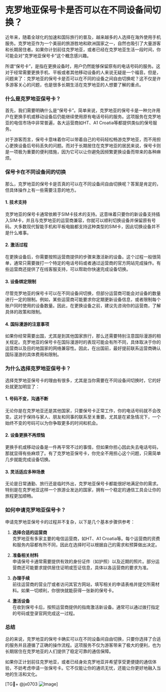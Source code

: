 # 克罗地亚保号卡是否可以在不同设备间切换？

近年来，随着全球化的加速和国际旅行的普及，越来越多的人选择在海外使用手机服务。克罗地亚作为一个美丽的旅游胜地和欧洲国家之一，自然也吸引了大量游客和长期居住者。如果你计划前往克罗地亚，或者已经在克罗地亚生活一段时间，你可能会对“克罗地亚保号卡”这个概念感兴趣。

所谓“保号卡”，是指在更换设备时，用户仍然能够保留原有的电话号码的服务。这对于经常需要更换手机、平板或者其他移动设备的人来说无疑是一个福音。但是，问题来了：克罗地亚的保号卡是否可以在不同的设备之间自由切换呢？这不仅是许多游客关心的问题，也是很多长期生活在克罗地亚的人想要了解的重点。

### 什么是克罗地亚保号卡？

首先，我们需要明确什么是“保号卡”。简单来说，克罗地亚的保号卡是一种允许用户在更换手机或移动设备后仍能继续使用原有电话号码的服务。这项服务在克罗地亚的电信市场中非常普遍，各大运营商如HT、A1 Croatia等都提供类似的保号服务。

对于游客而言，保号卡意味着你可以带着自己的号码轻松畅游克罗地亚，而不用担心更换设备后号码丢失的问题。而对于长期居住在克罗地亚的居民来说，保号卡则是一项极为重要的便利措施，因为它可以让你避免因频繁更换设备而带来的各种麻烦。

### 保号卡在不同设备间的切换

那么，克罗地亚的保号卡是否真的可以在不同设备间自由切换呢？答案是肯定的，但具体操作上有一些需要注意的地方。

#### 1. **技术支持**
克罗地亚的保号卡通常依赖于SIM卡技术的支持。这意味着只要你的新设备支持插入SIM卡，并且与克罗地亚的运营商兼容，你就可以顺利切换设备并保留原有号码。大多数现代智能手机和平板电脑都支持这种类型的SIM卡，因此切换设备并不是什么难事。

#### 2. **激活过程**
在更换设备后，你需要按照运营商提供的步骤来激活新的设备。这个过程一般很简单，通常只需要拨打一个特定的电话号码或者通过运营商的官方网站完成操作。有些运营商还提供了在线客服支持，可以帮助你快速完成设备切换。

#### 3. **设备绑定限制**
尽管克罗地亚的保号卡可以在不同设备间切换，但部分运营商可能会对设备的数量进行一定的限制。例如，某些运营商可能要求你定期更新设备信息，或者限制每个账户同时使用的设备数量。因此，在更换设备之前，建议先咨询你的运营商，了解具体的政策和限制。

#### 4. **国际漫游的注意事项**
如果你经常需要出国，尤其是到其他国家旅行，那么还需要特别注意国际漫游的相关规定。克罗地亚的保号卡在国际漫游时的表现可能会有所不同，具体取决于你的运营商以及目的地国家的网络兼容性。因此，在出国前，最好提前联系运营商确认国际漫游的具体费用和限制。

### 为什么选择克罗地亚保号卡？

选择克罗地亚保号卡的理由有很多，尤其是当你需要在不同设备间切换时，它的好处就更加明显了：

#### 1. **号码不变，沟通不断**
无论你是在克罗地亚还是其他国家，只要保号卡正常工作，你的电话号码就不会改变。这对于保持与家人、朋友和同事的联系至关重要。尤其是在紧急情况下，一个始终不变的号码可以为你争取更多的时间和机会。

#### 2. **设备更换不再烦恼**
更换手机或移动设备是一件再平常不过的事情，但如果你担心因此失去电话号码，那就显得有些麻烦了。有了克罗地亚保号卡，你完全不用担心这个问题，只需简单几步就能完成设备切换。

#### 3. **灵活适应多种场景**
无论是日常通勤、旅行还是临时外出，克罗地亚保号卡都能很好地满足你的需求。特别是在克罗地亚这样一个旅游业发达的国家，拥有一个稳定的通信工具会让你的旅程更加顺畅。

### 如何申请克罗地亚保号卡？

申请克罗地亚保号卡的过程并不复杂，以下是几个基本步骤供参考：

1. **选择合适的运营商**  
   克罗地亚有多家主要的电信运营商，如HT、A1 Croatia等。每个运营商的资费和服务内容都有所不同，因此在选择时可以根据自己的需求和预算做出决定。

2. **准备相关材料**  
   申请保号卡通常需要提供有效的身份证件（如护照）以及近期的照片。部分运营商还可能要求提供居住证明或签证信息，具体以各运营商的要求为准。

3. **办理手续**  
   前往运营商的营业厅或者访问其官方网站，填写相关的申请表格并提交所需材料。如果一切顺利，你很快就能获得一张新的保号卡。

4. **激活设备**  
   在收到保号卡后，按照运营商提供的指南激活新设备。通常可以通过拨打指定的号码或登录官网完成这一过程。

### 总结

总的来说，克罗地亚的保号卡确实可以在不同设备间自由切换，只要你选择了合适的服务并且遵循了正确的操作流程。这项服务不仅为游客带来了极大的便利，也为长期居住在克罗地亚的人们提供了稳定可靠的通信保障。

如果你正计划前往克罗地亚，或者已经身处克罗地亚并希望享受更便捷的通信体验，不妨考虑申请一张保号卡。它不仅能让你的通讯无忧，还能让你更好地融入当地的生活和文化。

[TG💪+ @jx0703 ![Image](https://github.com/user-attachments/assets/dbca1d08-cadb-493c-b0ec-ad6f7a83f270)]